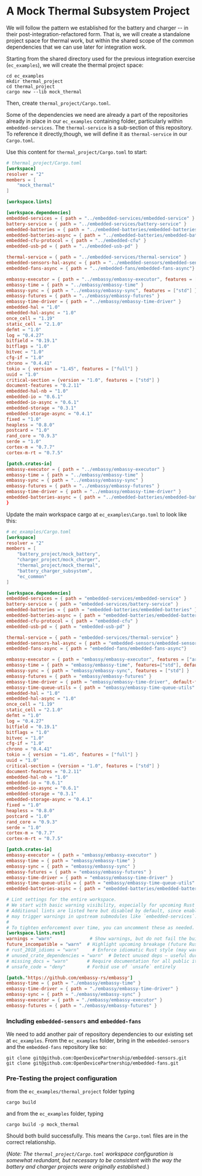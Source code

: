 # A Mock Thermal Subsystem Project

We will follow the pattern we established for the battery and charger -- in their post-integration-refactored form.  That is, we will create a standalone project space for thermal work, but within the shared scope of the common dependencies that we can use later for integration work.

Starting from the shared directory used for the previous integration exercise (`ec_examples`), we will create the thermal project space:
```
cd ec_examples
mkdir thermal_project
cd thermal_project
cargo new --lib mock_thermal
```
Then, create `thermal_project/Cargo.toml`.


Some of the dependencies we need are already a part of the repositories already in place in our `ec_examples` containing folder, particularly within `embedded-services`.  The `thermal-service` is a sub-section of this repository.  To reference it directly,though, we will define it as `thermal-service` in our `Cargo.toml`.

Use this content for `thermal_project/Cargo.toml` to start:

```toml
# thermal_project/Cargo.toml
[workspace]
resolver = "2"
members = [
    "mock_thermal"
]

[workspace.lints]

[workspace.dependencies]
embedded-services = { path = "../embedded-services/embedded-service" }
battery-service = { path = "../embedded-services/battery-service" }
embedded-batteries = { path = "../embedded-batteries/embedded-batteries" }
embedded-batteries-async = { path = "../embedded-batteries/embedded-batteries-async" }
embedded-cfu-protocol = { path = "../embedded-cfu" }
embedded-usb-pd = { path = "../embedded-usb-pd" }

thermal-service = { path = "../embedded-services/thermal-service" } 
embedded-sensors-hal-async = { path = "../embedded-sensors/embedded-sensors-async"}
embedded-fans-async = { path = "../embedded-fans/embedded-fans-async"}

embassy-executor = { path = "../embassy/embassy-executor", features = ["arch-std", "executor-thread"], default-features = false }
embassy-time = { path = "../embassy/embassy-time" }
embassy-sync = { path = "../embassy/embassy-sync", features = ["std"] }
embassy-futures = { path = "../embassy/embassy-futures" }
embassy-time-driver = { path = "../embassy/embassy-time-driver" }
embedded-hal = "1.0"
embedded-hal-async = "1.0"
once_cell = "1.19"
static_cell = "2.1.0"
defmt = "1.0"
log = "0.4.27"
bitfield = "0.19.1"
bitflags = "1.0"
bitvec = "1.0"
cfg-if = "1.0"
chrono = "0.4.41"
tokio = { version = "1.45", features = ["full"] }
uuid = "1.0"
critical-section = {version = "1.0", features = ["std"] }
document-features = "0.2.11"
embedded-hal-nb = "1.0"
embedded-io = "0.6.1"
embedded-io-async = "0.6.1"
embedded-storage = "0.3.1"
embedded-storage-async = "0.4.1"
fixed = "1.0"
heapless = "0.8.0"
postcard = "1.0"
rand_core = "0.9.3"
serde = "1.0"
cortex-m = "0.7.7"
cortex-m-rt = "0.7.5"

[patch.crates-io]
embassy-executor = { path = "../embassy/embassy-executor" }
embassy-time = { path = "../embassy/embassy-time" }
embassy-sync = { path = "../embassy/embassy-sync" }
embassy-futures = { path = "../embassy/embassy-futures" }
embassy-time-driver = { path = "../embassy/embassy-time-driver" }
embedded-batteries-async = { path = "../embedded-batteries/embedded-batteries-async" }
}
```

Update the main workspace cargo at `ec_examples\Cargo.toml` to look like this:
```toml
# ec_examples/Cargo.toml
[workspace]
resolver = "2"
members = [
    "battery_project/mock_battery",
    "charger_project/mock_charger",
    "thermal_project/mock_thermal",
    "battery_charger_subsystem",
    "ec_common"
]

[workspace.dependencies]
embedded-services = { path = "embedded-services/embedded-service" }
battery-service = { path = "embedded-services/battery-service" }
embedded-batteries = { path = "embedded-batteries/embedded-batteries" }
embedded-batteries-async = { path = "embedded-batteries/embedded-batteries-async" }
embedded-cfu-protocol = { path = "embedded-cfu" }
embedded-usb-pd = { path = "embedded-usb-pd" }

thermal-service = { path = "embedded-services/thermal-service" } 
embedded-sensors-hal-async = { path = "embedded-sensors/embedded-sensors-async"}
embedded-fans-async = { path = "embedded-fans/embedded-fans-async"}

embassy-executor = { path = "embassy/embassy-executor", features = ["arch-std", "executor-thread"], default-features = false }
embassy-time = { path = "embassy/embassy-time", features=["std"], default-features = false }
embassy-sync = { path = "embassy/embassy-sync", features = ["std"] }
embassy-futures = { path = "embassy/embassy-futures" }
embassy-time-driver = { path = "embassy/embassy-time-driver", default-features = false}
embassy-time-queue-utils = { path = "embassy/embassy-time-queue-utils" }
embedded-hal = "1.0"
embedded-hal-async = "1.0"
once_cell = "1.19"
static_cell = "2.1.0"
defmt = "1.0"
log = "0.4.27"
bitfield = "0.19.1"
bitflags = "1.0"
bitvec = "1.0"
cfg-if = "1.0"
chrono = "0.4.41"
tokio = { version = "1.45", features = ["full"] }
uuid = "1.0"
critical-section = {version = "1.0", features = ["std"] }
document-features = "0.2.11"
embedded-hal-nb = "1.0"
embedded-io = "0.6.1"
embedded-io-async = "0.6.1"
embedded-storage = "0.3.1"
embedded-storage-async = "0.4.1"
fixed = "1.0"
heapless = "0.8.0"
postcard = "1.0"
rand_core = "0.9.3"
serde = "1.0"
cortex-m = "0.7.7"
cortex-m-rt = "0.7.5"

[patch.crates-io]
embassy-executor = { path = "embassy/embassy-executor" }
embassy-time = { path = "embassy/embassy-time" }
embassy-sync = { path = "embassy/embassy-sync" }
embassy-futures = { path = "embassy/embassy-futures" }
embassy-time-driver = { path = "embassy/embassy-time-driver" }
embassy-time-queue-utils = { path = "embassy/embassy-time-queue-utils" }
embedded-batteries-async = { path = "embedded-batteries/embedded-batteries-async" }

# Lint settings for the entire workspace.
# We start with basic warning visibility, especially for upcoming Rust changes.
# Additional lints are listed here but disabled by default, since enabling them
# may trigger warnings in upstream submodules like `embedded-services`.
#
# To tighten enforcement over time, you can uncomment these as needed.
[workspace.lints.rust]
warnings = "warn"              # Show warnings, but do not fail the build
future_incompatible = "warn"  # Highlight upcoming breakage (future Rust versions)
# rust_2018_idioms = "warn"     # Enforce idiomatic Rust style (may warn on legacy code)
# unused_crate_dependencies = "warn"  # Detect unused deps — useful during cleanup
# missing_docs = "warn"       # Require documentation for all public items
# unsafe_code = "deny"        # Forbid use of `unsafe` entirely

[patch.'https://github.com/embassy-rs/embassy']
embassy-time = { path = "./embassy/embassy-time" }
embassy-time-driver = { path = "./embassy/embassy-time-driver" }
embassy-sync = { path = "./embassy/embassy-sync" }
embassy-executor = { path = "./embassy/embassy-executor" }
embassy-futures = { path = "./embassy/embassy-futures" }
```

### Including `embedded-sensors` and `embedded-fans`
We need to add another pair of repository dependencies to our existing set at `ec_examples`.  From the `ec_examples` folder,
bring in the `embedded-sensors` and the `embedded-fans` repository like so:

```
git clone git@github.com:OpenDevicePartnership/embedded-sensors.git
git clone git@github.com:OpenDevicePartnership/embedded-fans.git
```


### Pre-Testing the project configuration
from the `ec_examples/thermal_project` folder typing
```
cargo build
```
and from the `ec_examples` folder, typing
```
cargo build -p mock_thermal
```
Should both build successfully.  This means the `Cargo.toml` files are in the correct relationship.

(_Note: The `thermal_project/Cargo.toml` workspace configuration is somewhat redundant, but necessary to be consistent with the way the battery and charger projects were originally established._)


